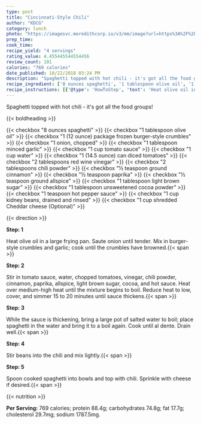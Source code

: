 ```yaml
---
type: post
title: "Cincinnati-Style Chili"
author: "KDCG"
category: lunch
photo: "https://imagesvc.meredithcorp.io/v3/mm/image?url=https%3A%2F%2Fimages.media-allrecipes.com%2Fuserphotos%2F30611.jpg"
prep_time: 
cook_time: 
recipe_yield: "4 servings"
rating_value: 4.455445544554456
review_count: 101
calories: "769 calories"
date_published: 10/22/2018 03:24 PM
description: "Spaghetti topped with hot chili - it's got all the food groups!"
recipe_ingredient: ['8 ounces spaghetti', '1 tablespoon olive oil', '1 (12 ounce) package frozen burger-style crumbles', '1 onion, chopped', '1 tablespoon minced garlic', '1 cup tomato sauce', '1 cup water', '1 (14.5 ounce) can diced tomatoes', '2 tablespoons red wine vinegar', '2 tablespoons chili powder', '½ teaspoon ground cinnamon', '½ teaspoon paprika', '½ teaspoon ground allspice', '1 tablespoon light brown sugar', '1 tablespoon unsweetened cocoa powder', '1 teaspoon hot pepper sauce', '1 cup kidney beans, drained and rinsed', '1 cup shredded Cheddar cheese']
recipe_instructions: [{'@type': 'HowToStep', 'text': 'Heat olive oil in a large frying pan.  Saute onion until tender.  Mix in burger-style crumbles and garlic; cook until the crumbles have browned.\n'}, {'@type': 'HowToStep', 'text': 'Stir in tomato sauce, water, chopped tomatoes, vinegar, chili powder, cinnamon, paprika, allspice, light brown sugar, cocoa, and hot sauce.  Heat over medium-high heat until the mixture begins to boil.   Reduce heat to low, cover, and simmer 15 to 20 minutes until sauce thickens.\n'}, {'@type': 'HowToStep', 'text': 'While the sauce is thickening, bring a large pot of salted water to boil; place spaghetti in the water and bring it to a boil again. Cook until al dente. Drain well.\n'}, {'@type': 'HowToStep', 'text': 'Stir beans into the chili and mix lightly.\n'}, {'@type': 'HowToStep', 'text': 'Spoon cooked spaghetti into bowls and top with chili.  Sprinkle with cheese if desired.\n'}]
---
```


Spaghetti topped with hot chili - it's got all the food groups! 

{{< boldheading >}}

{{< checkbox "8 ounces spaghetti" >}}
{{< checkbox "1 tablespoon olive oil" >}}
{{< checkbox "1 (12 ounce) package frozen burger-style crumbles" >}}
{{< checkbox "1  onion, chopped" >}}
{{< checkbox "1 tablespoon minced garlic" >}}
{{< checkbox "1 cup tomato sauce" >}}
{{< checkbox "1 cup water" >}}
{{< checkbox "1 (14.5 ounce) can diced tomatoes" >}}
{{< checkbox "2 tablespoons red wine vinegar" >}}
{{< checkbox "2 tablespoons chili powder" >}}
{{< checkbox "½ teaspoon ground cinnamon" >}}
{{< checkbox "½ teaspoon paprika" >}}
{{< checkbox "½ teaspoon ground allspice" >}}
{{< checkbox "1 tablespoon light brown sugar" >}}
{{< checkbox "1 tablespoon unsweetened cocoa powder" >}}
{{< checkbox "1 teaspoon hot pepper sauce" >}}
{{< checkbox "1 cup kidney beans, drained and rinsed" >}}
{{< checkbox "1 cup shredded Cheddar cheese  (Optional)" >}}


{{< direction >}}

**Step: 1**

Heat olive oil in a large frying pan.  Saute onion until tender.  Mix in burger-style crumbles and garlic; cook until the crumbles have browned.{{< span >}}

**Step: 2**

Stir in tomato sauce, water, chopped tomatoes, vinegar, chili powder, cinnamon, paprika, allspice, light brown sugar, cocoa, and hot sauce.  Heat over medium-high heat until the mixture begins to boil.   Reduce heat to low, cover, and simmer 15 to 20 minutes until sauce thickens.{{< span >}}

**Step: 3**

While the sauce is thickening, bring a large pot of salted water to boil; place spaghetti in the water and bring it to a boil again. Cook until al dente. Drain well.{{< span >}}

**Step: 4**

Stir beans into the chili and mix lightly.{{< span >}}

**Step: 5**

Spoon cooked spaghetti into bowls and top with chili.  Sprinkle with cheese if desired.{{< span >}}

{{< nutrition >}}

**Per Serving:** 769 calories; protein 88.4g; carbohydrates 74.8g; fat 17.7g; cholesterol 29.7mg; sodium 1787.5mg.